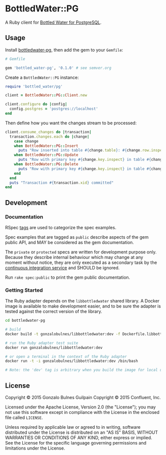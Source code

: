 BottledWater::PG
================

A Ruby client for [Bottled Water for PostgreSQL][bottledwater].

  [bottledwater]: https://github.com/confluentinc/bottledwater-pg

Usage
-----

Install [bottledwater-pg][bottledwater-quickstart], then add the gem to your `Gemfile`:

```ruby
# Gemfile

gem 'bottled_water-pg', '0.1.0' # see semver.org
```

Create a `BottledWater::PG` instance:

```ruby
require 'bottled_water/pg'

client = BottledWater::PG::Client.new

client.configure do |config|
  config.postgres = 'postgres://localhost'
end
```

Then define how you want the changes stream to be processed:

```ruby
client.consume_changes do |transaction|
  transaction.changes.each do |change|
    case change
    when BottledWater::PG::Insert
      puts "Row inserted into table #{change.table}: #{change.row.inspect}" # this is a hash
    when BottledWater::PG::Update
      puts "Row with primary key #{change.key.inspect} in table #{change.table} changed to: #{change.row.inspect}"
    when BottledWater::PG::Delete
      puts "Row with primary key #{change.key.inspect} in table #{change.table} deleted"
    end
  end
  puts "Transaction #{transaction.xid} committed"
end
```

  [bottledwater-quickstart]: https://github.com/confluentinc/bottledwater-pg#quickstart

Development
-----------

### Documentation

RSpec [tags][tags] are used to categorize the spec examples.

Spec examples that are tagged as `public` describe aspects of the gem public API, and MAY be considered as the gem documentation.

The `private` or `protected` specs are written for development purpose only. Because they describe internal behaviour which may change at any moment without notice, they are only executed as a secondary task by the [continuous integration service][travis] and SHOULD be ignored.

Run `rake spec:public` to print the gem public documentation.

  [tags]: https://www.relishapp.com/rspec/rspec-core/v/3-1/docs/command-line/tag-option
  [travis]: https://travis-ci.org/gonzalo-bulnes/simple_token_authentication/builds

### Getting Started

The Ruby adapter depends on the `libbottledwater` shared library. A Docker image is available to make development easier, and to be sure the adapter is tested against the correct version of the library.

```bash
cd bottledwater-pg

# build
docker build -t gonzalobulnes/libbottledwater:dev -f Dockerfile.libbottledwater+ruby .

# run the Ruby adapter test suite
docker run gonzalobulnes/libbottledwater:dev

# or open a terminal in the context of the Ruby adapter
docker run -t -i gonzalobulnes/libbottledwater:dev /bin/bash

# Note: the 'dev' tag is arbitrary when you build the image for local use.
```

License
-------

Copyright © 2015 Gonzalo Bulnes Guilpain
Copyright © 2015 Confluent, Inc.

Licensed under the Apache License, Version 2.0 (the "License"); you may not use this
software except in compliance with the License in the enclosed file called `LICENSE`.

Unless required by applicable law or agreed to in writing, software
distributed under the License is distributed on an "AS IS" BASIS,
WITHOUT WARRANTIES OR CONDITIONS OF ANY KIND, either express or implied.
See the License for the specific language governing permissions and
limitations under the License.

